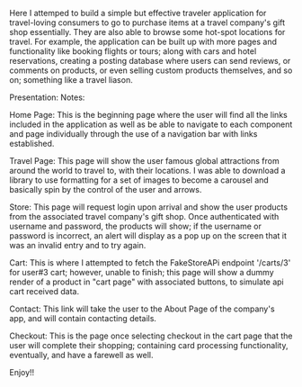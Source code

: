 Here I attemped to build a simple but effective traveler application for travel-loving consumers to go to purchase items at a travel company's gift shop essentially. They are also able to browse some hot-spot locations for travel. For example, the application can be built up with more pages and functionality like booking flights or tours; along with cars and hotel reservations, creating a posting database where users can send reviews, or comments on products, or even selling custom products themselves, and so on; something like a travel liason.

Presentation: Notes:

Home Page: This is the beginning page where the user will find all the links included in the application as well as be able to navigate to each component and page individually through the use of a navigation bar with links established.

Travel Page: This page will show the user famous global attractions from around the world to travel to, with their locations. I was able to download a library to use formatting for a set of images to become a carousel and basically spin by the control of the user and arrows.

Store: This page will request login upon arrival and show the user products from the associated travel company's gift shop. Once authenticated with username and password, the products will show; if the username or password is incorrect, an alert will display as a pop up on the screen that it was an invalid entry and to try again.

Cart: This is where I attempted to fetch the FakeStoreAPi endpoint '/carts/3' for user#3 cart; however, unable to finish; this page will show a dummy render of a product in "cart page" with associated buttons, to simulate api cart received data.

Contact: This link will take the user to the About Page of the company's app, and will contain contacting details.

Checkout: This is the page once selecting checkout in the cart page that the user will complete their shopping; containing card processing functionality, eventually, and have a farewell as well.

Enjoy!!